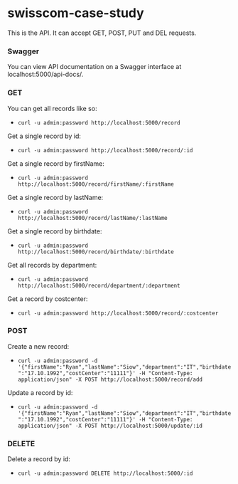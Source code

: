 # swisscom-case-study
This is the API. It can accept GET, POST, PUT and DEL requests.

### Swagger
You can view API documentation on a Swagger interface at localhost:5000/api-docs/.

### GET
You can get all records like so:
- `curl -u admin:password http://localhost:5000/record`

Get a single record by id:
- `curl -u admin:password http://localhost:5000/record/:id`

Get a single record by firstName:
- `curl -u admin:password http://localhost:5000/record/firstName/:firstName`

Get a single record by lastName:
- `curl -u admin:password http://localhost:5000/record/lastName/:lastName`

Get a single record by birthdate:
- `curl -u admin:password http://localhost:5000/record/birthdate/:birthdate`

Get all records by department:
- `curl -u admin:password http://localhost:5000/record/department/:department`

Get a record by costcenter:
- `curl -u admin:password http://localhost:5000/record/:costcenter`

### POST
Create a new record:
- ```curl -u admin:password -d '{"firstName":"Ryan","lastName":"Siow","department":"IT","birthdate":"17.10.1992","costCenter":"11111"}' -H "Content-Type: application/json" -X POST http://localhost:5000/record/add```

Update a record by id:
- ```curl -u admin:password -d '{"firstName":"Ryan","lastName":"Siow","department":"IT","birthdate":"17.10.1992","costCenter":"11111"}' -H "Content-Type: application/json" -X POST http://localhost:5000/update/:id```

### DELETE
Delete a record by id:
- ```curl -u admin:password DELETE http://localhost:5000/:id```
